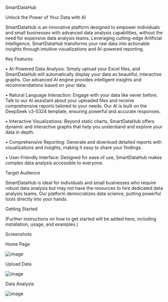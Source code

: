 SmartDataHub

Unlock the Power of Your Data with AI

SmartDataHub is an innovative platform designed to empower individuals and small businesses with advanced data analysis capabilities, without the need for expensive data analysis teams. Leveraging cutting-edge Artificial Intelligence, SmartDataHub transforms your raw data into actionable insights through intuitive visualizations and AI-powered reporting.

Key Features

•
AI-Powered Data Analysis: Simply upload your Excel files, and SmartDataHub will automatically display your data as beautiful, interactive graphs. Our advanced AI engine provides intelligent insights and recommendations based on your data.

•
Natural Language Interaction: Engage with your data like never before. Talk to our AI assistant about your uploaded files and receive comprehensive reports tailored to your needs. Our AI is built on the DeepSeek v3-0324 template, ensuring powerful and accurate responses.

•
Interactive Visualizations: Beyond static charts, SmartDataHub offers dynamic and interactive graphs that help you understand and explore your data in depth.

•
Comprehensive Reporting: Generate and download detailed reports with visualizations and insights, making it easy to share your findings.

•
User-Friendly Interface: Designed for ease of use, SmartDataHub makes complex data analysis accessible to everyone.

Target Audience

SmartDataHub is ideal for individuals and small businesses who require robust data analysis but may not have the resources to hire dedicated data analysis teams. Our platform democratizes data science, putting powerful tools directly into your hands.

Getting Started

(Further instructions on how to get started will be added here, including installation, usage, and examples.)

Screenshots

Home Page

![image](https://github.com/user-attachments/assets/4a760ecc-f41f-4363-8185-f1c63cd4e92e)






Upload Data

![image](https://github.com/user-attachments/assets/0dcc05cc-a811-43e4-bf90-91fe8e4d521a)






Data Analysis

![image](https://github.com/user-attachments/assets/027ea611-96ff-47f8-87d8-6cc71e2ddd17)








